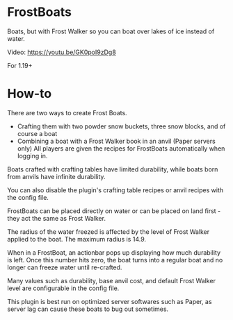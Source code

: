 # FrostBoats
Boats, but with Frost Walker so you can boat over lakes of ice instead of water.

Video: https://youtu.be/GK0poI9zDg8

For 1.19+

# How-to
There are two ways to create Frost Boats.
- Crafting them with two powder snow buckets, three snow blocks, and of course a boat
- Combining a boat with a Frost Walker book in an anvil (Paper servers only)
All players are given the recipes for FrostBoats automatically when logging in.
 
Boats crafted with crafting tables have limited durability, while boats born from anvils have infinite durability.

You can also disable the plugin's crafting table recipes or anvil recipes with the config file.

FrostBoats can be placed directly on water or can be placed on land first - they act the same as Frost Walker.

The radius of the water freezed is affected by the level of Frost Walker applied to the boat. The maximum radius is 14.9.

When in a FrostBoat, an actionbar pops up displaying how much durability is left. 
Once this number hits zero, the boat turns into a regular boat and no longer can freeze water until re-crafted.

Many values such as durability, base anvil cost, and default Frost Walker level are configurable in the config file.

This plugin is best run on optimized server softwares such as Paper, as server lag can cause these boats to bug out sometimes.
